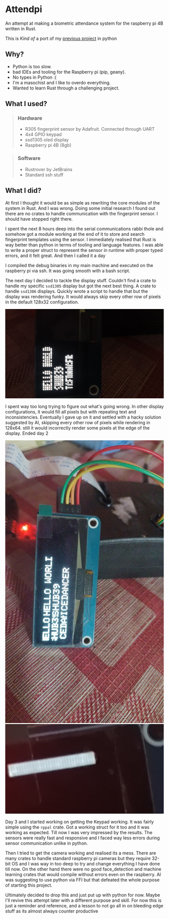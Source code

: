 # Attendpi

An attempt at making a biometric attendance system
for the raspberry pi 4B written in Rust.

This is *Kind of* a port of my
[previous project](https://github.com/shub39/biometric-attendance) in python

## Why?

* Python is too slow.
* bad IDEs and tooling for the Raspberry pi (pip, geany).
* No types in Python :(
* I'm a masochist and I like to overdo everything.
* Wanted to learn Rust through a challenging project.

## What I used?

> ### Hardware
> * R305 fingerprint sensor by Adafruit. Connected through UART
> * 4x4 GPIO keypad
> * ssd1305 oled display
> * Raspberry pi 4B (8gb)

> ### Software
> * Rustrover by JetBrains
> * Standard ssh stuff

## What I did?

At first I thought it would be as simple as rewriting the core modules
of the system in Rust. And I was wrong. Doing some initial research I found out there
are no crates to handle communication with the fingerprint sensor. I should have stopped
right there.

I spent the next 8 hours deep into the serial communications rabbi thole and
somehow got a module working at the end of it to store and search fingerprint templates
using the sensor. I immediately realised that Rust is way better than python in terms of
tooling and language features. I was able to write a proper struct to represent the sensor in runtime
with proper typed errors, and it felt great. And then I called it a day

I compiled the debug binaries in my main machine and executed on the raspberry pi via ssh. It was going
smooth with a bash script.

The next day I decided to tackle the display stuff. Couldn't find a crate to handle my specific
`ssd1305` display but got the next best thing. A crate to handle `ssd1306` displays. Quickly
wrote a script to handle that but the display was rendering funky. It would always skip every other
row of pixels in the default 128x32 configuration.

![](pics/1.jpg)

I spent way too long trying to figure out what's going wrong. In other display configurations, it would
fill all pixels but with repeating text and inconsistencies. Eventually I gave up on it and settled with
a hacky solution suggested by AI, skipping every other row of pixels while rendering in 128x64.
still it would incorrectly render some pixels at the edge of the display. Ended day 2

![](pics/2.jpg)
![](pics/3.jpg)

Day 3 and I started working on getting the Keypad working. It was fairly simple using the `rppal`
crate. Got a working struct for it too and it was working as expected. Till now I was very impressed
by the results. The sensors were really fast and responsive and I faced way less errors during sensor
communication unlike in python.

Then I tried to get the camera working and realised its a mess. There are many crates to handle
standard raspberry pi cameras but they require 32-bit OS and I was way in too deep to try and
change everything I have done till now. On the other hand there were no good face_detection and
machine learning crates that would compile without errors even on the raspberry. AI was suggesting
to use python via FFI but that defeated the whole purpose of starting this project.

Ultimately decided to drop this and just put up with python for now. Maybe I'll revive this attempt later
with a different purpose and skill. For now this is just a reminder and reference, and a lesson
to not go all in on bleeding edge stuff as its almost always counter productive